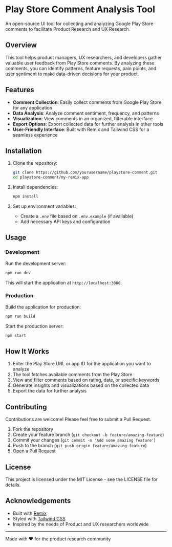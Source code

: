 # Play Store Comment Analysis Tool

An open-source UI tool for collecting and analyzing Google Play Store comments to facilitate Product Research and UX Research.

## Overview

This tool helps product managers, UX researchers, and developers gather valuable user feedback from Play Store comments. By analyzing these comments, you can identify patterns, feature requests, pain points, and user sentiment to make data-driven decisions for your product.

## Features

- **Comment Collection**: Easily collect comments from Google Play Store for any application
- **Data Analysis**: Analyze comment sentiment, frequency, and patterns
- **Visualization**: View comments in an organized, filterable interface
- **Export Options**: Export collected data for further analysis in other tools
- **User-Friendly Interface**: Built with Remix and Tailwind CSS for a seamless experience

## Installation

1. Clone the repository:
   ```sh
   git clone https://github.com/yourusername/playstore-comment.git
   cd playstore-comment/my-remix-app
   ```

2. Install dependencies:
   ```sh
   npm install
   ```

3. Set up environment variables:
   - Create a `.env` file based on `.env.example` (if available)
   - Add necessary API keys and configuration

## Usage

### Development

Run the development server:

```sh
npm run dev
```

This will start the application at `http://localhost:3000`.

### Production

Build the application for production:

```sh
npm run build
```

Start the production server:

```sh
npm start
```

## How It Works

1. Enter the Play Store URL or app ID for the application you want to analyze
2. The tool fetches available comments from the Play Store
3. View and filter comments based on rating, date, or specific keywords
4. Generate insights and visualizations based on the collected data
5. Export the data for further analysis

## Contributing

Contributions are welcome! Please feel free to submit a Pull Request.

1. Fork the repository
2. Create your feature branch (`git checkout -b feature/amazing-feature`)
3. Commit your changes (`git commit -m 'Add some amazing feature'`)
4. Push to the branch (`git push origin feature/amazing-feature`)
5. Open a Pull Request

## License

This project is licensed under the MIT License - see the LICENSE file for details.

## Acknowledgements

- Built with [Remix](https://remix.run/)
- Styled with [Tailwind CSS](https://tailwindcss.com/)
- Inspired by the needs of Product and UX researchers worldwide

---

Made with ❤️ for the product research community
